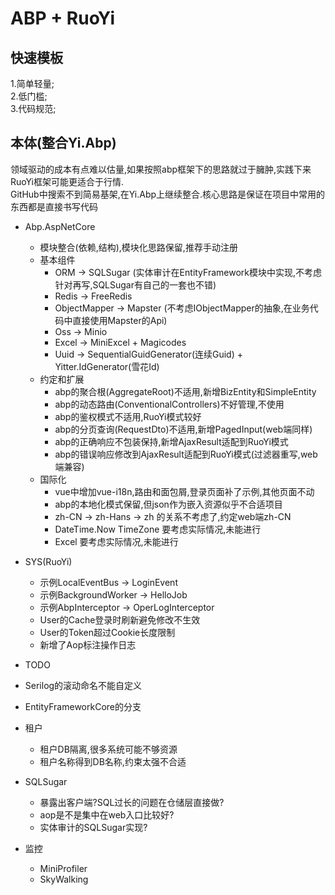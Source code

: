 # ABP + RuoYi

## 快速模板

1.简单轻量;</br>
2.低门槛;</br>
3.代码规范;</br>

## 本体(整合Yi.Abp)

领域驱动的成本有点难以估量,如果按照abp框架下的思路就过于臃肿,实践下来RuoYi框架可能更适合于行情.</br>
GitHub中搜索不到简易基架,在Yi.Abp上继续整合.核心思路是保证在项目中常用的东西都是直接书写代码</br>

- Abp.AspNetCore
  - 模块整合(依赖,结构),模块化思路保留,推荐手动注册
  - 基本组件
    - ORM -> SQLSugar (实体审计在EntityFramework模块中实现,不考虑针对再写,SQLSugar有自己的一套也不错)
    - Redis -> FreeRedis
    - ObjectMapper -> Mapster (不考虑IObjectMapper的抽象,在业务代码中直接使用Mapster的Api)
    - Oss -> Minio
    - Excel -> MiniExcel + Magicodes
    - Uuid ->  SequentialGuidGenerator(连续Guid) + Yitter.IdGenerator(雪花Id)
  - 约定和扩展
    - abp的聚合根(AggregateRoot)不适用,新增BizEntity和SimpleEntity
    - abp的动态路由(ConventionalControllers)不好管理,不使用
    - abp的鉴权模式不适用,RuoYi模式较好
    - abp的分页查询(RequestDto)不适用,新增PagedInput(web端同样)
    - abp的正确响应不包装保持,新增AjaxResult适配到RuoYi模式
    - abp的错误响应修改到AjaxResult适配到RuoYi模式(过滤器重写,web端兼容)
  - 国际化
    - vue中增加vue-i18n,路由和面包屑,登录页面补了示例,其他页面不动
    - abp的本地化模式保留,但json作为嵌入资源似乎不合适项目
    - zh-CN -> zh-Hans -> zh 的关系不考虑了,约定web端zh-CN
    - DateTime.Now TimeZone 要考虑实际情况,未能进行
    - Excel 要考虑实际情况,未能进行
    
- SYS(RuoYi)
  - 示例LocalEventBus -> LoginEvent
  - 示例BackgroundWorker -> HelloJob
  - 示例AbpInterceptor -> OperLogInterceptor
  - User的Cache登录时刷新避免修改不生效
  - User的Token超过Cookie长度限制
  - 新增了Aop标注操作日志

- TODO
 - Serilog的滚动命名不能自定义
 - EntityFrameworkCore的分支
 - 租户
   - 租户DB隔离,很多系统可能不够资源
   - 租户名称得到DB名称,约束太强不合适
 - SQLSugar
    - 暴露出客户端?SQL过长的问题在仓储层直接做?
    - aop是不是集中在web入口比较好?
    - 实体审计的SQLSugar实现?
 - 监控
   - MiniProfiler
   - SkyWalking





